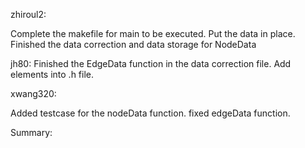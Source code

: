 
zhiroul2:

Complete the makefile for main to be executed.
Put the data in place.
Finished the data correction and data storage for NodeData

jh80:
Finished the EdgeData function in the data correction file. 
Add elements into .h file. 

xwang320:

Added testcase for the nodeData function.
fixed edgeData function.




Summary:
